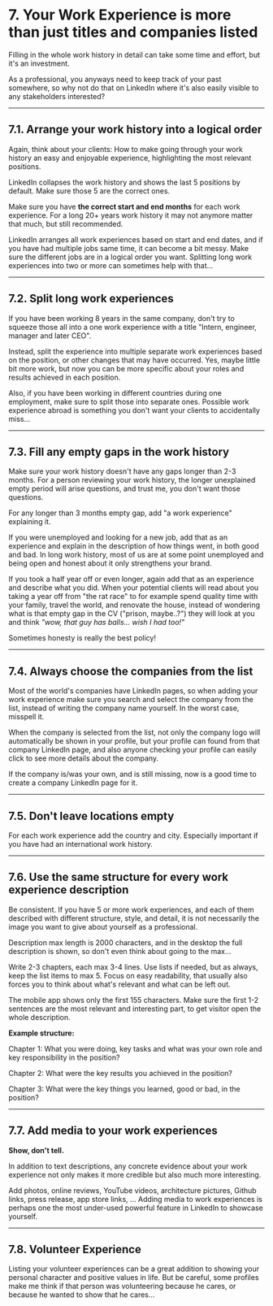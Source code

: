 # 7. Your Work Experience is more than just titles and companies listed

Filling in the whole work history in detail can take some time and effort, but it's an investment.

As a professional, you anyways need to keep track of your past somewhere, so why not do that on LinkedIn where it's also easily visible to any stakeholders interested?

---

## 7.1. Arrange your work history into a logical order

Again, think about your clients: How to make going through your work history an easy and enjoyable experience, highlighting the most relevant positions.

LinkedIn collapses the work history and shows the last 5 positions by default. Make sure those 5 are the correct ones.

Make sure you have **the correct start and end months** for each work experience. For a long 20+ years work history it may not anymore matter that much, but still recommended.

LinkedIn arranges all work experiences based on start and end dates, and if you have had multiple jobs same time, it can become a bit messy. Make sure the different jobs are in a logical order you want. Splitting long work experiences into two or more can sometimes help with that...

---

## 7.2. Split long work experiences

If you have been working 8 years in the same company, don't try to squeeze those all into a one work experience with a title "Intern, engineer, manager and later CEO". 

Instead, split the experience into multiple separate work experiences based on the position, or other changes that may have occurred. Yes, maybe little bit more work, but now you can be more specific about your roles and results achieved in each position.

Also, if you have been working in different countries during one employment, make sure to split those into separate ones. Possible work experience abroad is something you don't want your clients to accidentally miss...

---

## 7.3. Fill any empty gaps in the work history

Make sure your work history doesn't have any gaps longer than 2-3 months. For a person reviewing your work history, the longer unexplained empty period will arise questions, and trust me, you don't want those questions.

For any longer than 3 months empty gap, add "a work experience" explaining it. 

If you were unemployed and looking for a new job, add that as an experience and explain in the description of how things went, in both good and bad. In long work history, most of us are at some point unemployed and being open and honest about it only strengthens your brand.

If you took a half year off or even longer, again add that as an experience and describe what you did. When your potential clients will read about you taking a year off from "the rat race" to for example spend quality time with your family, travel the world, and renovate the house, instead of wondering what is that empty gap in the CV ("prison, maybe..?") they will look at you and think *"wow, that guy has balls... wish I had too!"*

Sometimes honesty is really the best policy!

---

## 7.4. Always choose the companies from the list

Most of the world's companies have LinkedIn pages, so when adding your work experience make sure you search and select the company from the list, instead of writing the company name yourself. In the worst case, misspell it.

When the company is selected from the list, not only the company logo will automatically be shown in your profile, but your profile can found from that company LinkedIn page, and also anyone checking your profile can easily click to see more details about the company.

If the company is/was your own, and is still missing, now is a good time to create a company LinkedIn page for it.

---

## 7.5. Don't leave locations empty

For each work experience add the country and city. Especially important if you have had an international work history.

---

## 7.6. Use the same structure for every work experience description

Be consistent. If you have 5 or more work experiences, and each of them described with different structure, style, and detail, it is not necessarily the image you want to give about yourself as a professional.

Description max length is 2000 characters, and in the desktop the full description is shown, so don't even think about going to the max... 

Write 2-3 chapters, each max 3-4 lines. Use lists if needed, but as always, keep the list items to max 5. Focus on easy readability, that usually also forces you to think about what's relevant and what can be left out.

The mobile app shows only the first 155 characters. Make sure the first 1-2 sentences are the most relevant and interesting part, to get visitor open the whole description.

**Example structure:**

Chapter 1: What you were doing, key tasks and what was your own role and key responsibility in the position?

Chapter 2: What were the key results you achieved in the position?

Chapter 3: What were the key things you learned, good or bad, in the position?

---

## 7.7. Add media to your work experiences

**Show, don't tell.**

In addition to text descriptions, any concrete evidence about your work experience not only makes it more credible but also much more interesting.

Add photos, online reviews, YouTube videos, architecture pictures, Github links, press release, app store links, ... Adding media to work experiences is perhaps one the most under-used powerful feature in LinkedIn to showcase yourself.

---

## 7.8. Volunteer Experience

Listing your volunteer experiences can be a great addition to showing your personal character and positive values in life. But be careful, some profiles make me think if that person was volunteering because he cares, or because he wanted to show that he cares...
